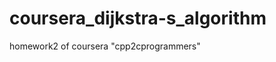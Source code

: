 coursera_dijkstra-s_algorithm
=============================

homework2 of coursera "cpp2cprogrammers"
